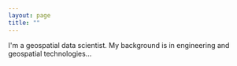 ```yaml
---
layout: page
title: ""
---
```


I'm a geospatial data scientist. My background is in engineering and geospatial technologies...
